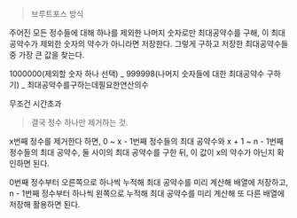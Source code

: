 > 브루트포스 방식

주어진 모든 정수들에 대해 하나를 제외한 나머지 숫자로만 최대공약수를 구해, 이 최대공약수가 제외한 숫자의 약수가 아니라면 저장한다.
그렇게 구하고 저장한 최대공약수들 중 가장 큰 값을 찾는다.

1000000(제외할 숫자 하나 선택) _ 999998(나머지 숫자들에 대한 최대공약수 구하기) _ 최대공약수를구하는데필요한연산의수

무조건 시간초과

> 결국 정수 하나만 제거하는 것.

x번째 정수를 제거한다 하면, 0 ~ x - 1번째 정수들의 최대 공약수와 x + 1 ~ n - 1번째 정수들의 최대 공약수, 둘 사이의 최대 공약수를 구한 뒤, 이 값이 x의 약수가 아닌지 확인하면 된다.

0번째 정수부터 오른쪽으로 하나씩 누적해 최대 공약수를 미리 계산해 배열에 저장하고, n - 1번째 정수부터 하나씩 왼쪽으로 누적해 최대 공약수를 미리 계산해 또 다른 배열에 저장해 활용하면 된다.
